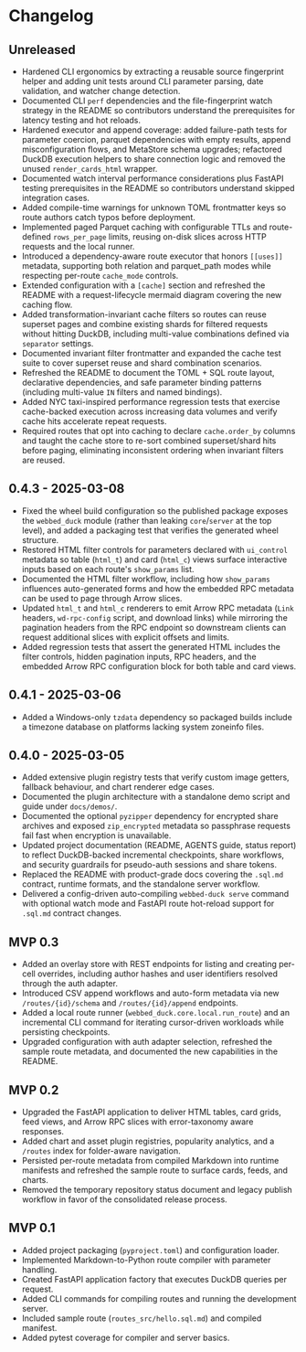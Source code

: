 # Changelog

## Unreleased

- Hardened CLI ergonomics by extracting a reusable source fingerprint helper and
  adding unit tests around CLI parameter parsing, date validation, and watcher
  change detection.
- Documented CLI `perf` dependencies and the file-fingerprint watch strategy in
  the README so contributors understand the prerequisites for latency testing
  and hot reloads.
- Hardened executor and append coverage: added failure-path tests for parameter
  coercion, parquet dependencies with empty results, append misconfiguration
  flows, and MetaStore schema upgrades; refactored DuckDB execution helpers to
  share connection logic and removed the unused `render_cards_html` wrapper.
- Documented watch interval performance considerations plus FastAPI testing
  prerequisites in the README so contributors understand skipped integration
  cases.
- Added compile-time warnings for unknown TOML frontmatter keys so route authors
  catch typos before deployment.
- Implemented paged Parquet caching with configurable TTLs and route-defined
  `rows_per_page` limits, reusing on-disk slices across HTTP requests and the
  local runner.
- Introduced a dependency-aware route executor that honors `[[uses]]` metadata,
  supporting both relation and parquet_path modes while respecting per-route
  `cache_mode` controls.
- Extended configuration with a `[cache]` section and refreshed the README with
  a request-lifecycle mermaid diagram covering the new caching flow.
- Added transformation-invariant cache filters so routes can reuse superset
  pages and combine existing shards for filtered requests without hitting
  DuckDB, including multi-value combinations defined via `separator` settings.
- Documented invariant filter frontmatter and expanded the cache test suite to
  cover superset reuse and shard combination scenarios.
- Refreshed the README to document the TOML + SQL route layout, declarative
  dependencies, and safe parameter binding patterns (including multi-value
  `IN` filters and named bindings).
- Added NYC taxi-inspired performance regression tests that exercise
  cache-backed execution across increasing data volumes and verify cache hits
  accelerate repeat requests.
- Required routes that opt into caching to declare `cache.order_by` columns and
  taught the cache store to re-sort combined superset/shard hits before paging,
  eliminating inconsistent ordering when invariant filters are reused.

## 0.4.3 - 2025-03-08

- Fixed the wheel build configuration so the published package exposes the
  `webbed_duck` module (rather than leaking `core`/`server` at the top level),
  and added a packaging test that verifies the generated wheel structure.
- Restored HTML filter controls for parameters declared with `ui_control`
  metadata so table (`html_t`) and card (`html_c`) views surface interactive
  inputs based on each route's `show_params` list.
- Documented the HTML filter workflow, including how `show_params` influences
  auto-generated forms and how the embedded RPC metadata can be used to page
  through Arrow slices.
- Updated `html_t` and `html_c` renderers to emit Arrow RPC metadata (`Link`
  headers, `wd-rpc-config` script, and download links) while mirroring the
  pagination headers from the RPC endpoint so downstream clients can request
  additional slices with explicit offsets and limits.
- Added regression tests that assert the generated HTML includes the filter
  controls, hidden pagination inputs, RPC headers, and the embedded Arrow RPC
  configuration block for both table and card views.

## 0.4.1 - 2025-03-06

- Added a Windows-only `tzdata` dependency so packaged builds include a
  timezone database on platforms lacking system zoneinfo files.

## 0.4.0 - 2025-03-05

- Added extensive plugin registry tests that verify custom image getters,
  fallback behaviour, and chart renderer edge cases.
- Documented the plugin architecture with a standalone demo script and guide
  under `docs/demos/`.
- Documented the optional `pyzipper` dependency for encrypted share archives
  and exposed `zip_encrypted` metadata so passphrase requests fail fast when
  encryption is unavailable.
- Updated project documentation (README, AGENTS guide, status report) to reflect
  DuckDB-backed incremental checkpoints, share workflows, and security
  guardrails for pseudo-auth sessions and share tokens.
- Replaced the README with product-grade docs covering the `.sql.md` contract,
  runtime formats, and the standalone server workflow.
- Delivered a config-driven auto-compiling `webbed-duck serve` command with
  optional watch mode and FastAPI route hot-reload support for `.sql.md`
  contract changes.

## MVP 0.3

- Added an overlay store with REST endpoints for listing and creating per-cell overrides, including author hashes and user identifiers resolved through the auth adapter.
- Introduced CSV append workflows and auto-form metadata via new `/routes/{id}/schema` and `/routes/{id}/append` endpoints.
- Added a local route runner (`webbed_duck.core.local.run_route`) and an incremental CLI command for iterating cursor-driven workloads while persisting checkpoints.
- Upgraded configuration with auth adapter selection, refreshed the sample route metadata, and documented the new capabilities in the README.

## MVP 0.2

- Upgraded the FastAPI application to deliver HTML tables, card grids, feed views, and Arrow RPC slices with error-taxonomy
  aware responses.
- Added chart and asset plugin registries, popularity analytics, and a `/routes` index for folder-aware navigation.
- Persisted per-route metadata from compiled Markdown into runtime manifests and refreshed the sample route to surface cards,
  feeds, and charts.
- Removed the temporary repository status document and legacy publish workflow in favor of the consolidated release process.

## MVP 0.1

- Added project packaging (`pyproject.toml`) and configuration loader.
- Implemented Markdown-to-Python route compiler with parameter handling.
- Created FastAPI application factory that executes DuckDB queries per request.
- Added CLI commands for compiling routes and running the development server.
- Included sample route (`routes_src/hello.sql.md`) and compiled manifest.
- Added pytest coverage for compiler and server basics.
